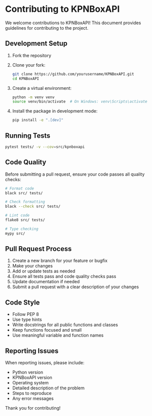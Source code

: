 # Contributing to KPNBoxAPI

We welcome contributions to KPNBoxAPI! This document provides guidelines for contributing to the project.

## Development Setup

1. Fork the repository
2. Clone your fork:
   ```bash
   git clone https://github.com/yourusername/KPNBoxAPI.git
   cd KPNBoxAPI
   ```

3. Create a virtual environment:
   ```bash
   python -m venv venv
   source venv/bin/activate  # On Windows: venv\Scripts\activate
   ```

4. Install the package in development mode:
   ```bash
   pip install -e ".[dev]"
   ```

## Running Tests

```bash
pytest tests/ -v --cov=src/kpnboxapi
```

## Code Quality

Before submitting a pull request, ensure your code passes all quality checks:

```bash
# Format code
black src/ tests/

# Check formatting
black --check src/ tests/

# Lint code
flake8 src/ tests/

# Type checking
mypy src/
```

## Pull Request Process

1. Create a new branch for your feature or bugfix
2. Make your changes
3. Add or update tests as needed
4. Ensure all tests pass and code quality checks pass
5. Update documentation if needed
6. Submit a pull request with a clear description of your changes

## Code Style

- Follow PEP 8
- Use type hints
- Write docstrings for all public functions and classes
- Keep functions focused and small
- Use meaningful variable and function names

## Reporting Issues

When reporting issues, please include:
- Python version
- KPNBoxAPI version
- Operating system
- Detailed description of the problem
- Steps to reproduce
- Any error messages

Thank you for contributing! 